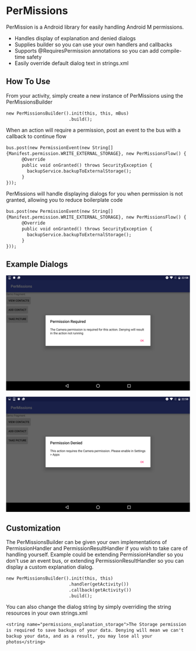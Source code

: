 # PerMissions

PerMission is a Android library for easily handling Android M permissions.

* Handles display of explanation and denied dialogs
* Supplies builder so you can use your own handlers and callbacks
* Supports @RequiresPermission annotations so you can add compile-time safety
* Easily override default dialog text in strings.xml

## How To Use

From your activity, simply create a new instance of PerMissions using the PerMissionsBuilder
```
new PerMissionsBuilder().init(this, this, mBus)
                        .build();
```

When an action will require a permission, post an event to the bus with a callback to continue flow

```
bus.post(new PermissionEvent(new String[]{Manifest.permission.WRITE_EXTERNAL_STORAGE}, new PerMissionsFlow() {
      @Override
      public void onGranted() throws SecurityException {
        backupService.backupToExternalStorage();
      }
}));
```

PerMissions will handle displaying dialogs for you when permission is not granted, allowing you to reduce boilerplate code


```
bus.post(new PermissionEvent(new String[]{Manifest.permission.WRITE_EXTERNAL_STORAGE}, new PerMissionsFlow() {
      @Override
      public void onGranted() throws SecurityException {
        backupService.backupToExternalStorage();
      }
}));
```

## Example Dialogs
![Image of explanation dialog](/attachments/explanation.png)

![Image of denied dialog](/attachments/denied.png)

## Customization
The PerMissionsBuilder can be given your own implementations of PermissionHandler and PermissionResultHandler if you wish to take care of handling yourself. Example could be extending PermissionHandler so you don't use an event bus, or extending PermissionResultHandler so you can display a custom explanation dialog.

```
new PerMissionsBuilder().init(this, this)
                        .handler(getActivity())
                        .callback(getActivity())
                        .build();
```

You can also change the dialog string by simply overriding the string resources in your own strings.xml

```
<string name="permissions_explanation_storage">The Storage permission is required to save backups of your data. Denying will mean we can't backup your data, and as a result, you may lose all your photos</string>
```
